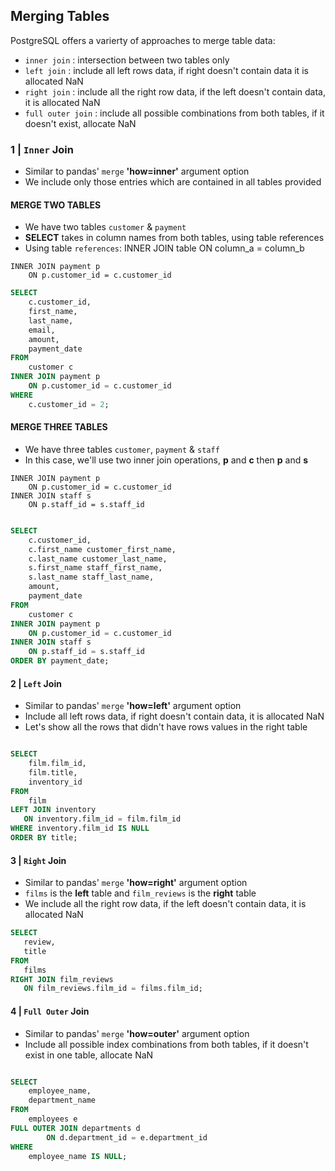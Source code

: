 
## Merging Tables

PostgreSQL offers a varierty of approaches to merge table data:

- <code>inner join</code> : intersection between two tables only
- <code>left join</code> : include all left rows data, if right doesn't contain data it is allocated NaN
- <code>right join</code> : include all the right row data, if the left doesn't contain data, it is allocated NaN
- <code>full outer join</code> : include all possible combinations from both tables, if it doesn't exist, allocate NaN

### 1 | `Inner` Join

- Similar to pandas' <code>merge</code> **'how=inner'** argument option
- We include only those entries which are contained in all tables provided

#### MERGE TWO TABLES

- We have two tables <code>customer</code> & <code>payment</code>
- **SELECT** takes in column names from both tables, using table references
- Using table <code>references</code>: INNER JOIN table ON column_a = column_b 

```
INNER JOIN payment p 
    ON p.customer_id = c.customer_id
```

```sql
SELECT
	c.customer_id,
	first_name,
	last_name,
	email,
	amount,
	payment_date
FROM
	customer c
INNER JOIN payment p 
    ON p.customer_id = c.customer_id
WHERE
    c.customer_id = 2;
```

#### MERGE THREE TABLES

- We have three tables <code>customer</code>, <code>payment</code> & <code>staff</code>
- In this case, we'll use two inner join operations, **p** and **c** then **p** and **s**

```
INNER JOIN payment p 
    ON p.customer_id = c.customer_id
INNER JOIN staff s 
    ON p.staff_id = s.staff_id
```

```sql

SELECT
	c.customer_id,
	c.first_name customer_first_name,
	c.last_name customer_last_name,
	s.first_name staff_first_name,
	s.last_name staff_last_name,
	amount,
	payment_date
FROM
	customer c
INNER JOIN payment p 
    ON p.customer_id = c.customer_id
INNER JOIN staff s 
    ON p.staff_id = s.staff_id
ORDER BY payment_date;

```

#### 2 | `Left` Join

- Similar to pandas' <code>merge</code> **'how=left'** argument option
- Include all left rows data, if right doesn't contain data, it is allocated NaN
- Let's show all the rows that didn't have rows values in the right table

```sql

SELECT
	film.film_id,
	film.title,
	inventory_id
FROM
	film
LEFT JOIN inventory 
   ON inventory.film_id = film.film_id
WHERE inventory.film_id IS NULL
ORDER BY title;

```

#### 3 | `Right` Join

- Similar to pandas' <code>merge</code> **'how=right'** argument option
- <code>films</code> is the **left** table and <code>film_reviews</code> is the **right** table
- We include all the right row data, if the left doesn't contain data, it is allocated NaN

```sql
SELECT 
   review, 
   title
FROM 
   films
RIGHT JOIN film_reviews 
   ON film_reviews.film_id = films.film_id;
```

#### 4 | `Full Outer` Join

- Similar to pandas' <code>merge</code> **'how=outer'** argument option
- Include all possible index combinations from both tables, if it doesn't exist in one table, allocate NaN

```sql

SELECT
	employee_name,
	department_name
FROM
	employees e
FULL OUTER JOIN departments d 
        ON d.department_id = e.department_id
WHERE
	employee_name IS NULL;

```

